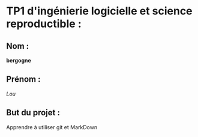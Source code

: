 # TP1 d'ingénierie logicielle et science reproductible :
## Nom :
**bergogne**
## Prénom :
*Lou*
## But du projet :
Apprendre à utiliser git et MarkDown
